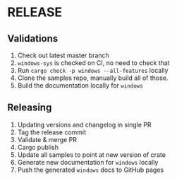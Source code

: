 # RELEASE

## Validations

1. Check out latest master branch
2. `windows-sys` is checked on CI, no need to check that
3. Run `cargo check -p windows --all-features` locally
4. Clone the samples repo, manually build all of those.
5. Build the documentation locally for `windows`

## Releasing

1. Updating versions and changelog in single PR
2. Tag the release commit
3. Validate & merge PR
4. Cargo publish
5. Update all samples to point at new version of crate
6. Generate new documentation for `windows` locally
7. Push the generated `windows` docs to GitHub pages
